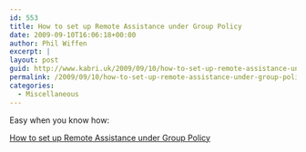 ```yaml
---
id: 553
title: How to set up Remote Assistance under Group Policy
date: 2009-09-10T16:06:18+00:00
author: Phil Wiffen
excerpt: |
layout: post
guid: http://www.kabri.uk/2009/09/10/how-to-set-up-remote-assistance-under-group-policy/
permalink: /2009/09/10/how-to-set-up-remote-assistance-under-group-policy/
categories:
  - Miscellaneous
---
```

Easy when you know how:

[How to set up Remote Assistance under Group Policy](http://community.spiceworks.com/how_to/show/210)